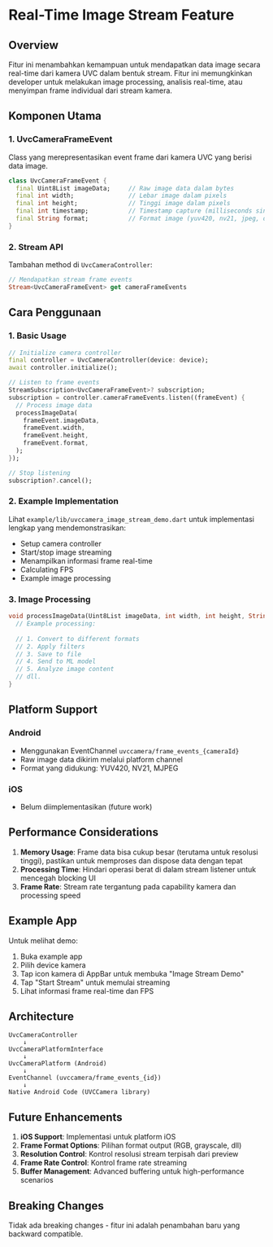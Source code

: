 # Real-Time Image Stream Feature

## Overview

Fitur ini menambahkan kemampuan untuk mendapatkan data image secara real-time dari kamera UVC dalam bentuk stream. Fitur ini memungkinkan developer untuk melakukan image processing, analisis real-time, atau menyimpan frame individual dari stream kamera.

## Komponen Utama

### 1. UvcCameraFrameEvent

Class yang merepresentasikan event frame dari kamera UVC yang berisi data image.

```dart
class UvcCameraFrameEvent {
  final Uint8List imageData;     // Raw image data dalam bytes
  final int width;               // Lebar image dalam pixels
  final int height;              // Tinggi image dalam pixels  
  final int timestamp;           // Timestamp capture (milliseconds since epoch)
  final String format;           // Format image (yuv420, nv21, jpeg, dll)
}
```

### 2. Stream API

Tambahan method di `UvcCameraController`:

```dart
// Mendapatkan stream frame events
Stream<UvcCameraFrameEvent> get cameraFrameEvents
```

## Cara Penggunaan

### 1. Basic Usage

```dart
// Initialize camera controller
final controller = UvcCameraController(device: device);
await controller.initialize();

// Listen to frame events
StreamSubscription<UvcCameraFrameEvent>? subscription;
subscription = controller.cameraFrameEvents.listen((frameEvent) {
  // Process image data
  processImageData(
    frameEvent.imageData,
    frameEvent.width,
    frameEvent.height,
    frameEvent.format,
  );
});

// Stop listening
subscription?.cancel();
```

### 2. Example Implementation

Lihat `example/lib/uvccamera_image_stream_demo.dart` untuk implementasi lengkap yang mendemonstrasikan:

- Setup camera controller
- Start/stop image streaming
- Menampilkan informasi frame real-time
- Calculating FPS
- Example image processing

### 3. Image Processing

```dart
void processImageData(Uint8List imageData, int width, int height, String format) {
  // Example processing:
  
  // 1. Convert to different formats
  // 2. Apply filters
  // 3. Save to file
  // 4. Send to ML model
  // 5. Analyze image content
  // dll.
}
```

## Platform Support

### Android

- Menggunakan EventChannel `uvccamera/frame_events_{cameraId}`
- Raw image data dikirim melalui platform channel
- Format yang didukung: YUV420, NV21, MJPEG

### iOS

- Belum diimplementasikan (future work)

## Performance Considerations

1. **Memory Usage**: Frame data bisa cukup besar (terutama untuk resolusi tinggi), pastikan untuk memproses dan dispose data dengan tepat
2. **Processing Time**: Hindari operasi berat di dalam stream listener untuk mencegah blocking UI
3. **Frame Rate**: Stream rate tergantung pada capability kamera dan processing speed

## Example App

Untuk melihat demo:

1. Buka example app
2. Pilih device kamera
3. Tap icon kamera di AppBar untuk membuka "Image Stream Demo"
4. Tap "Start Stream" untuk memulai streaming
5. Lihat informasi frame real-time dan FPS

## Architecture

```
UvcCameraController
    ↓
UvcCameraPlatformInterface  
    ↓
UvcCameraPlatform (Android)
    ↓  
EventChannel (uvccamera/frame_events_{id})
    ↓
Native Android Code (UVCCamera library)
```

## Future Enhancements

1. **iOS Support**: Implementasi untuk platform iOS
2. **Frame Format Options**: Pilihan format output (RGB, grayscale, dll)
3. **Resolution Control**: Kontrol resolusi stream terpisah dari preview
4. **Frame Rate Control**: Kontrol frame rate streaming
5. **Buffer Management**: Advanced buffering untuk high-performance scenarios

## Breaking Changes

Tidak ada breaking changes - fitur ini adalah penambahan baru yang backward compatible.
